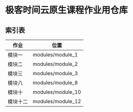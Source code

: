 # 极客时间云原生课程作业用仓库

## 索引表
|作业|位置|
|-|-|
|模块一|modules/module_1|
|模块二|modules/module_2|
|模块三|modules/module_3|
|模块八|modules/module_8|
|模块十|modules/module_10|
|模块十二|modules/module_12|